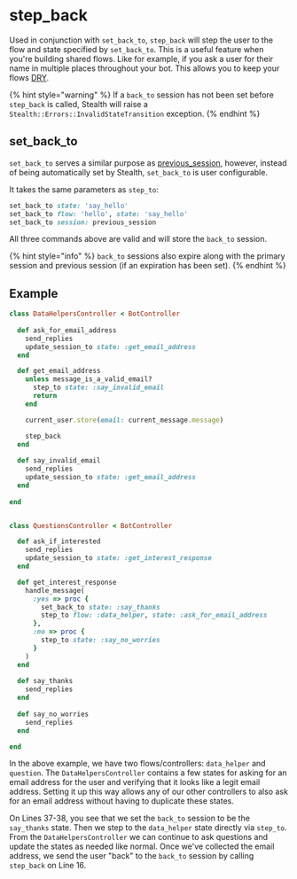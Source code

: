 # step\_back

Used in conjunction with `set_back_to`, `step_back` will step the user to the flow and state specified by `set_back_to`. This is a useful feature when you're building shared flows. Like for example, if you ask a user for their name in multiple places throughout your bot. This allows you to keep your flows [DRY](https://en.m.wikipedia.org/wiki/Don't\_repeat\_yourself).

{% hint style="warning" %}
If a `back_to` session has not been set before `step_back` is called, Stealth will raise a `Stealth::Errors::InvalidStateTransition` exception.
{% endhint %}

## set\_back\_to

`set_back_to` serves a similar purpose as [previous\_session](intro.md#previous-session), however, instead of being automatically set by Stealth, `set_back_to` is  user configurable.

It takes the same parameters as `step_to`:

```ruby
set_back_to state: 'say_hello'
set_back_to flow: 'hello', state: 'say_hello'
set_back_to session: previous_session
```

All three commands above are valid and will store the `back_to` session.&#x20;

{% hint style="info" %}
`back_to` sessions also expire along with the primary session and previous session (if an expiration has been set).
{% endhint %}

## Example

```ruby
class DataHelpersController < BotController
  
  def ask_for_email_address
    send_replies
    update_session_to state: :get_email_address
  end

  def get_email_address
    unless message_is_a_valid_email?
      step_to state: :say_invalid_email
      return
    end

    current_user.store(email: current_message.message)

    step_back
  end
  
  def say_invalid_email
    send_replies
    update_session_to state: :get_email_address
  end
  
end


class QuestionsController < BotController

  def ask_if_interested
    send_replies
    update_session_to state: :get_interest_response
  end

  def get_interest_response
    handle_message(
      :yes => proc {
        set_back_to state: :say_thanks
        step_to flow: :data_helper, state: :ask_for_email_address
      },
      :no => proc {
        step_to state: :say_no_worries
      }
    )
  end
  
  def say_thanks
    send_replies
  end
  
  def say_no_worries
    send_replies
  end

end
```

In the above example, we have two flows/controllers: `data_helper` and `question`. The `DataHelpersController` contains a few states for asking for an email address for the user and verifying that it looks like a legit email address. Setting it up this way allows any of our other controllers to also ask for an email address without having to duplicate these states.

On Lines 37-38, you see that we set the `back_to` session to be the `say_thanks` state. Then we step to the `data_helper` state directly via `step_to`. From the `DataHelpersController` we can continue to ask questions and update the states as needed like normal. Once we've collected the email address, we send the user "back" to the `back_to` session by calling `step_back` on Line 16.
